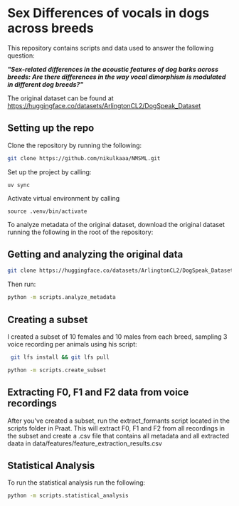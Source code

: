 # Sex Differences of vocals in dogs across breeds

This repository contains scripts and data used to answer the following question:

***"Sex-related differences in the acoustic features of dog barks across breeds: Are there differences in the way vocal dimorphism is modulated in different dog breeds?"***

The original dataset can be found at https://huggingface.co/datasets/ArlingtonCL2/DogSpeak_Dataset

## Setting up the repo
Clone the repository by running the following:
```bash
git clone https://github.com/nikulkaaa/NMSML.git
```

Set up the project by calling:
```
uv sync
```
Activate virtual environment by calling
```
source .venv/bin/activate
```
To analyze metadata of the original dataset, download the original dataset running the following in the root of the repository: 

## Getting and analyzing the original data
```bash
git clone https://huggingface.co/datasets/ArlingtonCL2/DogSpeak_Dataset
```

Then run: 

```bash
python -m scripts.analyze_metadata
```
## Creating a subset
I created a subset of 10 females and 10 males from each breed, sampling 3 voice recording per animals using his script: 
```bash
 git lfs install && git lfs pull
```

```bash
python -m scripts.create_subset
```
## Extracting F0, F1 and F2 data from voice recordings
After you've created a subset, run the extract_formants script located in the scripts folder in Praat. This will extract F0, F1 and F2 from all recordings in the subset and create a .csv file that contains all metadata and all extracted daata in data/features/feature_extraction_results.csv

## Statistical Analysis
To run the statistical analysis run the following:
```bash
python -m scripts.statistical_analysis
```